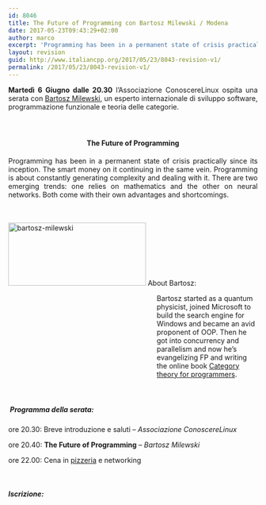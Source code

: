 ```yaml
---
id: 8046
title: The Future of Programming con Bartosz Milewski / Modena
date: 2017-05-23T09:43:29+02:00
author: marco
excerpt: 'Programming has been in a permanent state of crisis practically since its inception. The smart money on it continuing in the same vein. Programming is about constantly generating complexity and dealing with it. There are two emerging trends: one relies on mathematics and the other on neural networks. Both come with their own advantages and shortcomings.'
layout: revision
guid: http://www.italiancpp.org/2017/05/23/8043-revision-v1/
permalink: /2017/05/23/8043-revision-v1/
---
```

<p style="text-align: justify;">
  <strong>Martedì 6 Giugno dalle 20.30</strong> l&#8217;Associazione ConoscereLinux ospita una serata con <a href="https://bartoszmilewski.com">Bartosz Milewski</a>, un esperto internazionale di sviluppo software, programmazione funzionale e teoria delle categorie.
</p>

<p style="text-align: justify;">
  <!--more-->
</p>

<h4 style="text-align: center;">
  <span style="color: #ffffff;"> </span>
</h4>

<h4 style="text-align: center;">
  The Future of Programming
</h4>

<p style="text-align: justify;">
  Programming has been in a permanent state of crisis practically since its inception. The smart money on it continuing in the same vein. Programming is about constantly generating complexity and dealing with it. There are two emerging trends: one relies on mathematics and the other on neural networks. Both come with their own advantages and shortcomings.
</p>

<span style="color: #ffffff;"> </span>  
<span style="color: #ffffff;"> </span>  
<img loading="lazy" class=" wp-image-644 alignleft" src="http://conoscerelinux.org/wp-content/uploads/2017/05/bartosz-milewski-300x137.png" alt="bartosz-milewski" width="278" height="127" /> About Bartosz:

<p style="padding-left: 300px; text-align: left;">
  Bartosz started as a quantum physicist, joined Microsoft to build the search engine for Windows and became an avid proponent of OOP. Then he got into concurrency and parallelism and now he’s evangelizing FP and writing the online book <a href="https://bartoszmilewski.com/2014/10/28/category-theory-for-programmers-the-preface/">Category theory for programmers</a>.
</p>

<p style="text-align: justify;">
  <span style="color: #ffffff;"> </span>
</p>

<h5 style="text-align: left;">
</h5>

<h5 style="text-align: left;">
  <span style="color: #ffffff;"> </span>Programma della serata:
</h5>

<p style="text-align: justify;">
  ore 20.30: Breve introduzione e saluti &#8211; <em>Associazione ConoscereLinux</em>
</p>

<p style="text-align: justify;">
  ore 20.40: <strong>The Future of Programming</strong> &#8211; <em>Bartosz Milewski</em>
</p>

<p style="text-align: justify;">
  ore 22.00: Cena in <a href="https://www.google.it/maps/place/La+Barchetta/@44.6586513,10.8965386,15z/data=!4m2!3m1!1s0x0:0x59a9b531e514d465?sa=X&ved=0ahUKEwirzr2uv_nTAhWNZVAKHeyRB38Q_BIIfTAK">pizzeria</a> e networking
</p>

<p style="text-align: justify;">
  <span style="color: #ffffff;"> </span>
</p>

##### **Iscrizione:**
